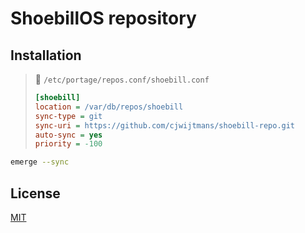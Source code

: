 # ShoebillOS repository

## Installation

> 📄 `/etc/portage/repos.conf/shoebill.conf`
>
> ```ini
> [shoebill]
> location = /var/db/repos/shoebill
> sync-type = git
> sync-uri = https://github.com/cjwijtmans/shoebill-repo.git
> auto-sync = yes
> priority = -100
> ```

```bash
emerge --sync
```

## License

[MIT](LICENSE)
